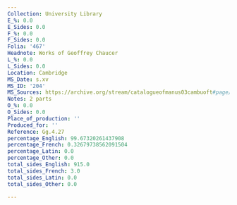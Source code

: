 ```yaml
---
Collection: University Library
E_%: 0.0
E_Sides: 0.0
F_%: 0.0
F_Sides: 0.0
Folia: '467'
Headnote: Works of Geoffrey Chaucer
L_%: 0.0
L_Sides: 0.0
Location: Cambridge
MS_Date: s.xv
MS_ID: '204'
MS_Sources: https://archive.org/stream/catalogueofmanus03cambuoft#page/172/mode/1up
Notes: 2 parts
O_%: 0.0
O_Sides: 0.0
Place_of_production: ''
Produced_for: ''
Reference: Gg.4.27
percentage_English: 99.67320261437908
percentage_French: 0.32679738562091504
percentage_Latin: 0.0
percentage_Other: 0.0
total_sides_English: 915.0
total_sides_French: 3.0
total_sides_Latin: 0.0
total_sides_Other: 0.0

---
```


